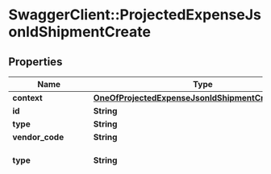 # SwaggerClient::ProjectedExpenseJsonldShipmentCreate

## Properties
Name | Type | Description | Notes
------------ | ------------- | ------------- | -------------
**context** | [**OneOfProjectedExpenseJsonldShipmentCreateContext**](OneOfProjectedExpenseJsonldShipmentCreateContext.md) |  | [optional] 
**id** | **String** |  | [optional] 
**type** | **String** |  | [optional] 
**vendor_code** | **String** |  | [optional] 
**type** | **String** |           [D] Delivery,          [P] Pickup/Procurement,          [T] Transfer       | [optional] [default to &#x27;[P] Pickup/Procurement&#x27;]
**charge_code** | **String** |           [2H] TWO MAN SVCS - 1 HR MINIMUM          [2M] TWO MAN SVC - PER 1/4 HOUR          [2MD] TWO MAN DELIVERY          [2T] TWO MAN SVCS - 2 HR MIN          [3M] THREE MAN SERVICE          [4M] FOUR MAN SERVICE          [900] DUE ACS          [925] DUE NSC POOL          [950] DUE FB          [ACC] ALAMEDA CORRIDOR CHARGE          [ADF] ADVANCED DUTY FEE          [ADM] ADMINISTRATION FEE          [ADN] AGENT DEBIT NOTE          [ADR] AIRPORT DROP OR RECOVERY          [ADU] ANTI-DUMPING FEE          [ADV] ADVANCE CHECK FEE          [AES] AES FEE          [AGI] AGRICULTURAL HOLD          [ALH] AIRLINE HANDLING          [AMC] ADDITIONAL MACHINE          [APD] APPOINTMENT DELIVERY          [APP] APPOINTMENT PICKUP          [APQ] ANIMAL PLANT QUARANTINE          [AQI] AGRICULTURAL CHARGE          [ARD] A/R RESERVE DEPOSIT          [ATD] ATTEMPTED DELIVERY          [ATP] ATTEMPTED PICKUP          [AWB] AIR WAYBILL FEE          [BAF] BUNKER ADJUSTMENT FACTOR          [BBK] BROKERAGE ON BREAKBULK          [BFI] BAF INCREASE          [BKF] BOOKING FEE          [BLP] BILL OF LADING PREPARATION          [BND] BOND CHARGES          [BOL] BILL OF LADING FEE          [BPF] BOND PREPARATION FEE          [BRK] BROKERAGE          [C&amp;A] CVD/ADD DUTY          [CBF] CUSTOMS BOND FEE          [CBP] CONTINUOUS ENTRY BOND          [CCF] CREDIT CARD FEE          [CDF] C.O.D. FEE          [CEX] CUSTOMS EXAM FEE          [CFO] COLLECT OCEAN FRT          [CFS] CFS CHARGES          [CGS] CARGO SCREENING          [CHS] CHASSIS CHARGE          [CLD] CONTAINER LOADING          [CLE] CLEARANCE AND HANDLING          [CLR] CUSTOMS CLEARANCE &amp; HANDLING          [CM] CONVENTION MATERIAL          [CNF] CONTRACTOR FEE          [COC] COORDINATION AND CONTROL          [COL] COLLECTION FEE          [COM] COMMISSION ON FREIGHT          [COR] COURIER          [CPF] CONSOL / PORT SERVICE FEE          [CPY] COPY OF DOCUMENT OR POD          [CR] CREDIT          [CRE] CRANE CHARGES          [CRN] PRESENTATION OF CARNET          [CRS] CROSS DOCK FEES          [CRT] CRATING &amp; PACKAGING          [CST] CUSTOMS TITLE SEARCH          [CTF] CLEAN TRUCK FEE          [CTG] CARTAGE          [CXB] CONTAINER BUILDUP          [DAD] DAD/DOC/WHSE          [DAP] DELIVERED AT PLACE          [DCR] DOMINICAN CONTAINER RELEASE          [DDP] DELIVERY DUTY PAID          [DEM] DEMURRAGE          [DET] DETENTION          [DGC] DANGEROUS GOODS CERTIFICATE          [DGR] DANGEROUS GOODS          [DIV] DIVERSION FEE          [DK] DOCKS &amp; PIERS          [DLR] DELIVERY          [DO] DELIVERY ORDER          [DPF] DROP FEE          [DRH] DR HANDLING          [DRY] DRAYAGE          [DSB] DISBURSEMENT FEE          [DST] DESTINATION CHARGES          [DTO] DOCUMENT TURNOVER          [DTQ] DUTY - SUBJECT TO LIQUIDATION          [DTY] DUTY AND TAXES          [DVF] DECLARED VALUE FEE          [DVR] DV (CARRIER COST)          [EDF] EXPORT DECLARATION FEE          [EDH] EXPORT DECLARATION HANDLING          [EFH] ENTRY FEE &amp; HANDLING          [ERO] ERRORS &amp; OMISSIONS POLICY          [EXM] EXAMINATION COORDINATION          [FCC] FEE FOR COLLECT CHARGES          [FDA] FOOD &amp; DRUG ENTRY          [FIN] FINANCE CHARGES          [FKL] FORKLIFT FEE          [FRT] FREIGHT CHARGE          [FSC] FUEL SURCHARGE          [FWD] FORWARDING CHARGES          [GRI] GENERAL RATE INCREASE          [GST] GOODS AND SERVICES TAX          [H&amp;M] HOTELS &amp; MALLS          [HAF] HOUSE AIRFREIGHT          [HAP] HOLD AT AIRPORT          [HAZ] HAZARDOUS MATERIALS          [HD1] HANDLING CHARGES (HD1)          [HKD] HONG KONG DELIVERY ORDER          [HKE] HK EXPORT DECLARATION AND FEES          [HKG] HONG KONG GATE CHARGES          [HLS] HEAVY LIFT SURCHARGE          [HMF] HARBOR MAINTENANCE FEES          [HND] HANDLING CHARGES          [HOF] OCEAN FREIGHT          [HST] HARMONIZED SALES TAX          [IAT] IATA DISCOUNT          [IND] INSIDE DELIVERY          [INH] INSIDE CHARGE - 1 HR MIN          [INL] INLAND FRT          [INS] INSURANCE AND SERVICES          [INT] INTEREST          [IOF] OCEAN FREIGHT B/B          [IPI] IPI FEE          [IPR] IPPC PALLET REPLACEMENT          [ISC] AIRLINE SERVICE FEE          [ISF] ISF FILING FEE &amp; HANDLING          [ISP] INSPECTION SERVICES          [ITF] I.T. FEE &amp; HANDLING          [ITV] I.T. VALIDATION FEE          [LDL] LOCAL DELIVERY          [LEG] LEGALIZATION          [LF] LOCATION FEE          [LG] LIFTGATE          [LH] LINE HAUL          [LOC] LETTER OF CREDIT          [LRF] LATE RECAP FEE          [MIS] MISCELLANEOUS          [MS2] COURIER (MS2)          [MSE] MERCHANDISE PROCESSING FEE          [MSG] MESSENGER FEE          [MYF] MARSHALLING YARD FEE          [NAV] NAVCAN          [NRF] NON-RESIDENTIAL FEE          [NSF] NON-SUFFICIENT FUNDS FEES          [OBF] ORIGIN BROKER SERVICE FEE          [OHR] ON HAND REFUSED SHIPMENT CHG          [ONC] ON-CARRIAGE          [OPH] OCEAN PORT HANDLING          [OPS] OCEAN P/S          [ORG] ORIGIN FEE          [ORI] ORION FEE          [OT] OVERTIME/WEEKEND          [OTC] OVER THE COUNTER          [OTH] OTHER CHARGE          [OTL] OUTLAY FOR ADDITIONAL CHARGES          [OVR] OVERRIDE DISCOUNT          [P/S] PROFIT SPLIT          [PCS] PANAMA CANAL SURCHARGE          [PDE] PROOF OF DELIVERY (ELECTRONIC)          [PE] PERSONAL EFFECTS          [PEN] POST ENTRY SERVICES          [PFA] AIRFREIGHT LESS IATA          [PJ] PALLET JACK CHARGE          [PPF] PIER PASS FEE          [PRC] PRE-CARRIAGE          [PSF] PORT SECURITY FEE          [PSS] PEAK SEASON SURCHARGE          [PST] PROVINCIAL SALES TAX          [PUP] PICKUP          [PYP] PAYMENT PROCESSOR FEE          [QST] QUEBEC SALES TAX          [RCF] RECOVERY FEE          [REB] CUSTOMER REBATE / INCENTIVE          [RLD] RESIDENTIAL DELIVERY          [SC] STAIR CARRY          [SCW] STAIR CARRY WEIGHT RATED          [SEB] SINGLE ENTRY BOND          [SEC] SECURITY SURCHARGE          [SED] SHIPPERS EXPORT DECLARATION          [SEM] SEMINAR FEES          [SMR] SEMINAR          [SP] SHORT PAY AUTHORIZED          [SPD] SPECIAL DELIVERY          [SPH] SPECIAL HANDLING SERVICES          [SPP] SPECIAL PICKUP          [SSB] STEAMSHIP LINE BILL OF LADING          [SSP] SERVICE CENTER PERCENTAGE          [STB] SINGLE TRANSACTION BOND          [STF] CONTAINER STUFFING          [STG] STORAGE          [STP] STOP OFF          [T&amp;F] OTHER DUTY TAXES &amp; FEES          [TAR] TARIFF FILING FEES          [TF] TRANSACTION FEE          [THC] TERMINAL HANDLING          [TKP] PU AT TRK TRMNL OFF AIRPORT          [TRL] TRANSLOAD          [TRR] TRASH REMOVAL          [TST] TESTING CHARGE          [TTC] TEAM TECH COMMERCIAL          [TTD] TEAM TECH DELIVERY          [TTR] TEAM TECH RESIDENTIAL          [TYD] TEAM TECH BEYOND DELIVERY          [UNL] UNLOADING          [UPK] UNPACK          [VAC] VACIS EXAMINATION          [VAT] VAT          [WFG] WHARFAGE          [WGD] WHITE GLOVE DELIVERY          [WGT] WEIGHT BASED RATE ADJUSTMENT          [WHI] WAREHOUSE IN          [WHO] WAREHOUSE OUT          [WHS] WAREHOUSING          [WHX] WAREHOUSE TRANSFER          [WIO] WAREHOUSING, IN &amp; OUT          [WT] WAIT TIME          [WTC] WAIT TIME FOR CONTAINERS          [WTD] WAIT TIME AT DESTINATION          [WTF] WIRE TRANSFER FEE          [WTP] WAIT TIME AT ORIGIN          [WWD] WAREHOUSE WITHDRAWALS          [XDP] EXTD DIST TRUCK TERM DROP          [XDR] EXTRA DRAYAGE          [XEX] X-RAY EXAM FEE          [XFR] TRANSFER          [XRC] EXTD DIST TRUCK TERM RECOVERY          [XRT] EXTRA ROUND TRIP       | [optional] [default to &#x27;[FRT] FREIGHT CHARGE&#x27;]
**reference_number** | **String** | Reference Number for charge | [optional] 
**currency** | **String** | Currency | [default to &#x27;USD&#x27;]
**comment** | **String** | Comment | [optional] 
**amount** | [**BigDecimal**](BigDecimal.md) | Amount | 

